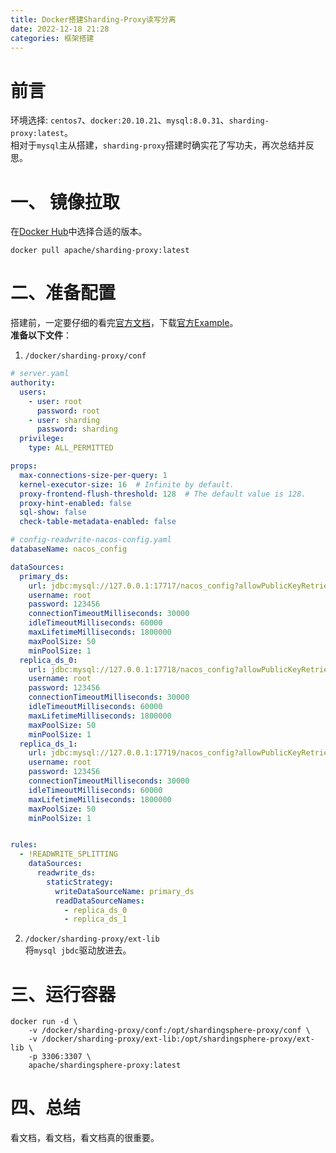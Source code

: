 ```yaml
---
title: Docker搭建Sharding-Proxy读写分离
date: 2022-12-18 21:28
categories: 框架搭建
---
```


# 前言  
环境选择: `centos7`、`docker:20.10.21`、`mysql:8.0.31`、`sharding-proxy:latest`。  
相对于`mysql`主从搭建，`sharding-proxy`搭建时确实花了写功夫，再次总结并反思。
# 一、 镜像拉取
在<a href="https://hub.docker.com/r/apache/sharding-proxy/tags">Docker Hub</a>中选择合适的版本。
```shell
docker pull apache/sharding-proxy:latest
```
# 二、准备配置
搭建前，一定要仔细的看完<a href="https://shardingsphere.apache.org/document/5.3.0/cn/user-manual/shardingsphere-proxy/startup/docker/">官方文档</a>，下载<a href="https://github.com/apache/shardingsphere/tree/master/examples/shardingsphere-proxy-example/shardingsphere-proxy-boot-mybatis-example">官方Example</a>。  
**准备以下文件**：
1. `/docker/sharding-proxy/conf`
```yaml
# server.yaml
authority:
  users:
    - user: root
      password: root
    - user: sharding
      password: sharding
  privilege:
    type: ALL_PERMITTED

props:
  max-connections-size-per-query: 1
  kernel-executor-size: 16  # Infinite by default.
  proxy-frontend-flush-threshold: 128  # The default value is 128.
  proxy-hint-enabled: false
  sql-show: false
  check-table-metadata-enabled: false
```
```yaml
# config-readwrite-nacos-config.yaml
databaseName: nacos_config

dataSources:
  primary_ds:
    url: jdbc:mysql://127.0.0.1:17717/nacos_config?allowPublicKeyRetrieval=true&serverTimezone=UTC&useSSL=false
    username: root
    password: 123456
    connectionTimeoutMilliseconds: 30000
    idleTimeoutMilliseconds: 60000
    maxLifetimeMilliseconds: 1800000
    maxPoolSize: 50
    minPoolSize: 1
  replica_ds_0:
    url: jdbc:mysql://127.0.0.1:17718/nacos_config?allowPublicKeyRetrieval=true&serverTimezone=UTC&useSSL=false
    username: root
    password: 123456
    connectionTimeoutMilliseconds: 30000
    idleTimeoutMilliseconds: 60000
    maxLifetimeMilliseconds: 1800000
    maxPoolSize: 50
    minPoolSize: 1
  replica_ds_1:
    url: jdbc:mysql://127.0.0.1:17719/nacos_config?allowPublicKeyRetrieval=true&serverTimezone=UTC&useSSL=false
    username: root
    password: 123456
    connectionTimeoutMilliseconds: 30000
    idleTimeoutMilliseconds: 60000
    maxLifetimeMilliseconds: 1800000
    maxPoolSize: 50
    minPoolSize: 1


rules:
  - !READWRITE_SPLITTING
    dataSources:
      readwrite_ds:
        staticStrategy:
          writeDataSourceName: primary_ds
          readDataSourceNames:
            - replica_ds_0
            - replica_ds_1
```
2. `/docker/sharding-proxy/ext-lib`  
将`mysql jbdc`驱动放进去。  
# 三、运行容器
```shell
docker run -d \
    -v /docker/sharding-proxy/conf:/opt/shardingsphere-proxy/conf \
    -v /docker/sharding-proxy/ext-lib:/opt/shardingsphere-proxy/ext-lib \
    -p 3306:3307 \
    apache/shardingsphere-proxy:latest
```
# 四、总结
看文档，看文档，看文档真的很重要。